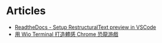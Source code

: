 # Articles
  
- [ReadtheDocs - Setup RestructuralText preview in VSCode](new-post.md)
- [用 Wio Terminal 打造體感 Chrome 恐龍游戲](wio-terminal-chrome.md)
